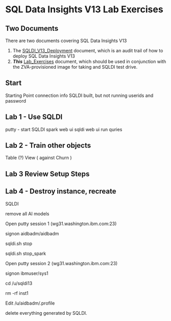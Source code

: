# SQL Data Insights V13 Lab Exercises



## Two Documents

There are two documents covering SQL Data Insights V13

1. The [SQLDI_V13_Deployment](https://github.com/zeditor01/collidingworlds/edit/main/SQLDI_V13.md) document, which is an audit trail of how to deploy SQL Data Insights V13
2. ***This*** [Lab_Exercises](https://github.com/zeditor01/collidingworlds/blob/main/SQLDI_V13_Lab_Exercises.md) document, which should be used in conjunction with the ZVA-provisioned image for taking and SQLDI test drive.


## Start
Starting Point
connection info
SQLDI built, but not running
userids and password

## Lab 1 - Use SQLDI

putty - start SQLDI
spark web ui
sqldi web ui
run quries 

## Lab 2 - Train other objects

Table (?)
View ( against Churn )

## Lab 3 Review Setup Steps

## Lab 4 - Destroy instance, recreate



SQLDI

remove all AI models


Open putty session 1 (wg31.washington.ibm.com:23)

signon aidbadm/aidbadm

sqldi.sh stop 

sqldi.sh stop_spark


Open putty session 2 (wg31.washington.ibm.com:23)

signon ibmuser/sys1

cd /u/sqldi13

rm -rf inst1 


Edit /u/aidbadm/.profile

delete everything generated by SQLDI.

